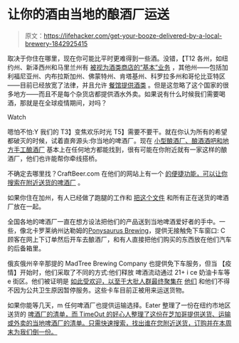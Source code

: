 # 让你的酒由当地的酿酒厂运送

> 原文：<https://lifehacker.com/get-your-booze-delivered-by-a-local-brewery-1842925415>

取决于你住在哪里，现在你可能比平时更难得到一些酒。没错，【T12 各州，如纽约州、新泽西州和马里兰州有 [被视为酒类商店的“基本”业务](https://thehill.com/business-a-lobbying/business-a-lobbying/490514-coronavirus-brings-quick-changes-to-state-alcohol) ，其他州——包括加利福尼亚州、内布拉斯加州、佛蒙特州、肯塔基州、科罗拉多州和哥伦比亚特区——目前已经放宽了法律，并且允许 [餐馆提供酒类](https://thehill.com/business-a-lobbying/business-a-lobbying/490514-coronavirus-brings-quick-changes-to-state-alcohol) 。但是这忽略了这个国家的很多地方——而且不是每个杂货店都提供酒水外卖。如果说有什么时候我们需要喝酒，那就是在全球疫情期间，对吗？

Watch

嗯怕不怕:Y 我们的 T3】变焦欢乐时光 T5】需要不要干。就在你认为所有的希望都破灭的时候，试着直奔源头:你当地的啤酒厂。现在 [小型酿酒厂、酿酒酒吧和地方手工酿酒厂](https://www.brewersassociation.org/statistics-and-data/national-beer-stats/) 基本上在任何地方都能找到，很有可能在你附近就有一家这样的酿酒厂，他们也许能帮你牵线搭桥。

不确定去哪里找？CraftBeer.com 在他们的网站上有一个 [的便捷功能，可以让你搜索在附近送货的啤酒厂](https://www.craftbeer.com/craft-beer-muses/craftbeer-com-launches-nationwide-list-of-to-go-beer-from-breweries) 。

如果你住在加州，有人已经做了跑腿的工作和 [把这个文件](https://docs.google.com/document/d/1XRIEotoahd9Oq6OG00Mx-o9IQK7GKYPG29qOBCxxVSI/edit) 和所有正在送货的啤酒厂放在一起。

全国各地的啤酒厂一直在想方设法把他们的产品送到当地啤酒爱好者的手中。一些，像北卡罗莱纳州达勒姆的[Ponysaurus Brewing](https://www.ponysaurusbrewing.com/beer-drive-thru-1)，提供无接触免下车窗口: C 顾客在网上下订单然后开车去酿酒厂，和有人直接把他们购买的东西放在他们汽车的后备箱里。

俄亥俄州辛辛那提的 MadTree Brewing Company 也提供免下车服务，但当 【疫情】开始时，他们采取了不同的方式:他们释放 啤酒流动通过 21+ i ce 奶油卡车等 e 街区。他们被证明是 [如此受欢迎，以至于大批人群最终聚集在](https://www.madtreebrewing.com/news/the-beer-truck/?fbclid=IwAR0GDlkTxrk2nDykYu5iF0mpchN2H01rZz8yKF_sIkYTouPhxQYvrxrF2TQ) [他们](https://www.madtreebrewing.com/news/the-beer-truck/?fbclid=IwAR0GDlkTxrk2nDykYu5iF0mpchN2H01rZz8yKF_sIkYTouPhxQYvrxrF2TQ) 和他们不得不因为公共卫生原因暂停服务。这些卡车目前正被用来运送货物。

如果你能等几天，m 任何啤酒厂也提供运输选择。Eater 整理了一份在纽约市地区 送货的 [啤酒厂的清单，而 TimeOut 的好心人整理了这份在芝加哥提供送货、运输或外卖的当地啤酒厂的清单。只需快速搜索，找出谁在您附近送货，订购并在本周末为我们倒一份。](https://ny.eater.com/2020/4/15/21213958/nyc-craft-beer-delivery-coronavirus)